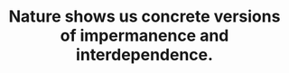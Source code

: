 ---
title: Nature shows us concrete versions of impermanence and interdependence.
tags: mindfulness nondual experience
nondualpractice: true
---